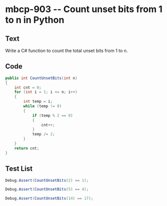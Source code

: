 # mbcp-903 -- Count unset bits from 1 to n in Python

## Text

Write a C# function to count the total unset bits from 1 to n.

## Code

```csharp
public int CountUnsetBits(int n)  
{  
    int cnt = 0;  
    for (int i = 1; i <= n; i++)  
    {  
        int temp = i;  
        while (temp != 0)  
        {  
            if (temp % 2 == 0)  
            {  
                cnt++;  
            }  
            temp /= 2;  
        }  
    }  
    return cnt;  
}
```

## Test List

```csharp
Debug.Assert(CountUnsetBits(2) == 1);
```

```csharp
Debug.Assert(CountUnsetBits(5) == 4);
```

```csharp
Debug.Assert(CountUnsetBits(14) == 17);
```
